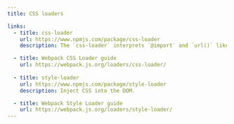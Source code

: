 ```yaml
---
title: CSS loaders

links:
  - title: css-loader
    url: https://www.npmjs.com/package/css-loader
    description: The `css-loader` interprets `@import` and `url()` like `import/require()` and will resolve them.

  - title: Webpack CSS Loader guide
    url: https://webpack.js.org/loaders/css-loader/
    
  - title: style-loader
    url: https://www.npmjs.com/package/style-loader
    description: Inject CSS into the DOM.

  - title: Webpack Style Loader guide
    url: https://webpack.js.org/loaders/style-loader/
---
```

